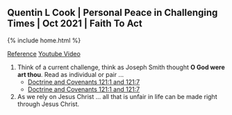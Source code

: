 ## Quentin L Cook | Personal Peace in Challenging Times | Oct 2021 | Faith To Act

{% include home.html %}

[Reference](https://www.churchofjesuschrist.org/study/general-conference/2021/10/46cook?lang=eng)
[Youtube Video](https://www.youtube.com/watch?v=ADe6G5u0ljw)

1. Think of a current challenge, think as Joseph Smith thought **O God were art thou**.  Read as individual or pair ...
    * [Doctrine and Covenants 121:1 and 121:7](https://www.churchofjesuschrist.org/study/scriptures/dc-testament/dc/121.1?lang=eng#p1)
    * [Doctrine and Covenants 121:1 and 121:7](https://www.churchofjesuschrist.org/study/scriptures/dc-testament/dc/121.7?lang=eng#p7)
1. As we rely on Jesus Christ ... all that is unfair in life can be made right through Jesus Christ.
